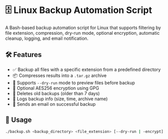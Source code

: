 
# 🗄️ Linux Backup Automation Script

A Bash-based backup automation script for Linux that supports filtering by file extension, compression, dry-run mode, optional encryption, automatic cleanup, logging, and email notification.

## 🛠️ Features

- ✅ Backup all files with a specific extension from a predefined directory
- 📦 Compresses results into a `.tar.gz` archive
- 🧪 Supports `--dry-run` mode to preview files before backup
- 🔐 Optional AES256 encryption using GPG
- 🧹 Deletes old backups (older than 7 days)
- 📝 Logs backup info (size, time, archive name)
- 📧 Sends an email on successful backup

## 🚀 Usage

```bash
./backup.sh <backup_directory> <file_extension> [--dry-run | -encrypt]
```

